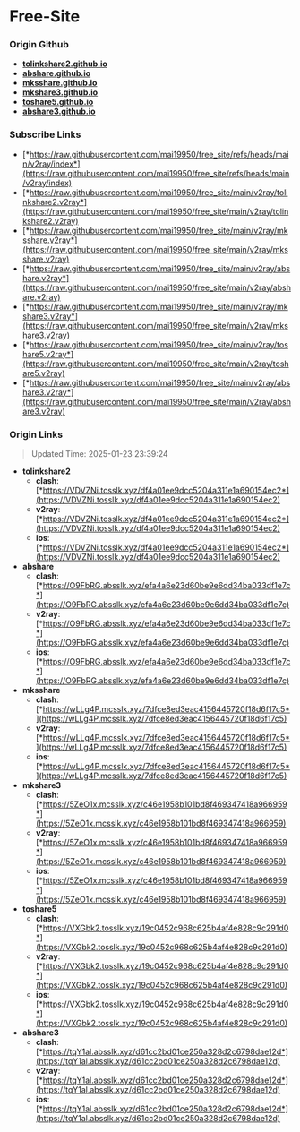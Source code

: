 # Free-Site

### Origin Github

- [**tolinkshare2.github.io**](https://github.com/tolinkshare2/tolinkshare2.github.io)
- [**abshare.github.io**](https://github.com/abshare/abshare.github.io)
- [**mksshare.github.io**](https://github.com/mksshare/mksshare.github.io)
- [**mkshare3.github.io**](https://github.com/mkshare3/mkshare3.github.io)
- [**toshare5.github.io**](https://github.com/toshare5/toshare5.github.io)
- [**abshare3.github.io**](https://github.com/abshare3/abshare3.github.io)

### Subscribe Links

- [*https://raw.githubusercontent.com/mai19950/free_site/refs/heads/main/v2ray/index*](https://raw.githubusercontent.com/mai19950/free_site/refs/heads/main/v2ray/index)
- [*https://raw.githubusercontent.com/mai19950/free_site/main/v2ray/tolinkshare2.v2ray*](https://raw.githubusercontent.com/mai19950/free_site/main/v2ray/tolinkshare2.v2ray)
- [*https://raw.githubusercontent.com/mai19950/free_site/main/v2ray/mksshare.v2ray*](https://raw.githubusercontent.com/mai19950/free_site/main/v2ray/mksshare.v2ray)
- [*https://raw.githubusercontent.com/mai19950/free_site/main/v2ray/abshare.v2ray*](https://raw.githubusercontent.com/mai19950/free_site/main/v2ray/abshare.v2ray)
- [*https://raw.githubusercontent.com/mai19950/free_site/main/v2ray/mkshare3.v2ray*](https://raw.githubusercontent.com/mai19950/free_site/main/v2ray/mkshare3.v2ray)
- [*https://raw.githubusercontent.com/mai19950/free_site/main/v2ray/toshare5.v2ray*](https://raw.githubusercontent.com/mai19950/free_site/main/v2ray/toshare5.v2ray)
- [*https://raw.githubusercontent.com/mai19950/free_site/main/v2ray/abshare3.v2ray*](https://raw.githubusercontent.com/mai19950/free_site/main/v2ray/abshare3.v2ray)

### Origin Links

> Updated Time: 2025-01-23 23:39:24

- **tolinkshare2**
  - **clash**: [*https://VDVZNi.tosslk.xyz/df4a01ee9dcc5204a311e1a690154ec2*](https://VDVZNi.tosslk.xyz/df4a01ee9dcc5204a311e1a690154ec2)
  - **v2ray**: [*https://VDVZNi.tosslk.xyz/df4a01ee9dcc5204a311e1a690154ec2*](https://VDVZNi.tosslk.xyz/df4a01ee9dcc5204a311e1a690154ec2)
  - **ios**: [*https://VDVZNi.tosslk.xyz/df4a01ee9dcc5204a311e1a690154ec2*](https://VDVZNi.tosslk.xyz/df4a01ee9dcc5204a311e1a690154ec2)
- **abshare**
  - **clash**: [*https://O9FbRG.absslk.xyz/efa4a6e23d60be9e6dd34ba033df1e7c*](https://O9FbRG.absslk.xyz/efa4a6e23d60be9e6dd34ba033df1e7c)
  - **v2ray**: [*https://O9FbRG.absslk.xyz/efa4a6e23d60be9e6dd34ba033df1e7c*](https://O9FbRG.absslk.xyz/efa4a6e23d60be9e6dd34ba033df1e7c)
  - **ios**: [*https://O9FbRG.absslk.xyz/efa4a6e23d60be9e6dd34ba033df1e7c*](https://O9FbRG.absslk.xyz/efa4a6e23d60be9e6dd34ba033df1e7c)
- **mksshare**
  - **clash**: [*https://wLLg4P.mcsslk.xyz/7dfce8ed3eac4156445720f18d6f17c5*](https://wLLg4P.mcsslk.xyz/7dfce8ed3eac4156445720f18d6f17c5)
  - **v2ray**: [*https://wLLg4P.mcsslk.xyz/7dfce8ed3eac4156445720f18d6f17c5*](https://wLLg4P.mcsslk.xyz/7dfce8ed3eac4156445720f18d6f17c5)
  - **ios**: [*https://wLLg4P.mcsslk.xyz/7dfce8ed3eac4156445720f18d6f17c5*](https://wLLg4P.mcsslk.xyz/7dfce8ed3eac4156445720f18d6f17c5)
- **mkshare3**
  - **clash**: [*https://5ZeO1x.mcsslk.xyz/c46e1958b101bd8f469347418a966959*](https://5ZeO1x.mcsslk.xyz/c46e1958b101bd8f469347418a966959)
  - **v2ray**: [*https://5ZeO1x.mcsslk.xyz/c46e1958b101bd8f469347418a966959*](https://5ZeO1x.mcsslk.xyz/c46e1958b101bd8f469347418a966959)
  - **ios**: [*https://5ZeO1x.mcsslk.xyz/c46e1958b101bd8f469347418a966959*](https://5ZeO1x.mcsslk.xyz/c46e1958b101bd8f469347418a966959)
- **toshare5**
  - **clash**: [*https://VXGbk2.tosslk.xyz/19c0452c968c625b4af4e828c9c291d0*](https://VXGbk2.tosslk.xyz/19c0452c968c625b4af4e828c9c291d0)
  - **v2ray**: [*https://VXGbk2.tosslk.xyz/19c0452c968c625b4af4e828c9c291d0*](https://VXGbk2.tosslk.xyz/19c0452c968c625b4af4e828c9c291d0)
  - **ios**: [*https://VXGbk2.tosslk.xyz/19c0452c968c625b4af4e828c9c291d0*](https://VXGbk2.tosslk.xyz/19c0452c968c625b4af4e828c9c291d0)
- **abshare3**
  - **clash**: [*https://tqY1al.absslk.xyz/d61cc2bd01ce250a328d2c6798dae12d*](https://tqY1al.absslk.xyz/d61cc2bd01ce250a328d2c6798dae12d)
  - **v2ray**: [*https://tqY1al.absslk.xyz/d61cc2bd01ce250a328d2c6798dae12d*](https://tqY1al.absslk.xyz/d61cc2bd01ce250a328d2c6798dae12d)
  - **ios**: [*https://tqY1al.absslk.xyz/d61cc2bd01ce250a328d2c6798dae12d*](https://tqY1al.absslk.xyz/d61cc2bd01ce250a328d2c6798dae12d)
